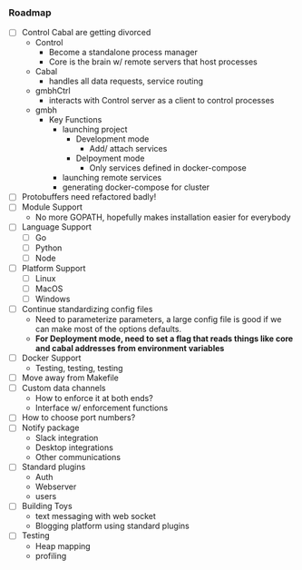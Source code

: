
### Roadmap

- [ ] Control Cabal are getting divorced
    * Control
        * Become a standalone process manager
        * Core is the brain w/ remote servers that host processes
    * Cabal
        * handles all data requests, service routing
    * gmbhCtrl
        * interacts with Control server as a client to control processes
    * gmbh
        * Key Functions
            * launching project
                * Development mode
                    * Add/ attach services
                * Delpoyment mode
                    * Only services defined in docker-compose
            * launching remote services
            * generating docker-compose for cluster
- [ ] Protobuffers need refactored badly!
- [ ] Module Support
    * No more GOPATH, hopefully makes installation easier for everybody
- [ ] Language Support 
    - [ ] Go
    - [ ] Python
    - [ ] Node
- [ ] Platform Support
    - [ ] Linux
    - [ ] MacOS
    - [ ] Windows
- [ ] Continue standardizing config files
    * Need to parameterize parameters, a large config file is good if we can make most of the options defaults.
    * **For Deployment mode, need to set a flag that reads things like core and cabal addresses from environment variables**
- [ ] Docker Support
    * Testing, testing, testing
- [ ] Move away from Makefile
- [ ] Custom data channels
    * How to enforce it at both ends?
    * Interface w/ enforcement functions
- [ ] How to choose port numbers?
- [ ] Notify package
    * Slack integration
    * Desktop integrations
    * Other communications
- [ ] Standard plugins
    * Auth
    * Webserver
    * users
- [ ] Building Toys
    * text messaging with web socket
    * Blogging platform using standard plugins
- [ ] Testing
    * Heap mapping
    * profiling